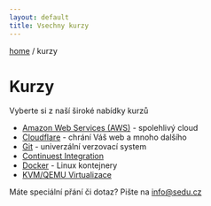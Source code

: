 ```yaml
---
layout: default
title: Vsechny kurzy
---
```


[home](/) / kurzy

# Kurzy

Vyberte si z naší široké nabídky kurzů

- [Amazon Web Services (AWS)](aws) - spolehlivý cloud
- [Cloudflare](cloudflare) - chrání Váš web a mnoho dalšího
- [Git](git) - univerzální verzovací system
- [Continuest Integration](continues-integration)
- [Docker](docker) - Linux kontejnery
- [KVM/QEMU Virtualizace](kvm-virtualizace)

Máte speciální přání či dotaz? Pište na <info@sedu.cz>

